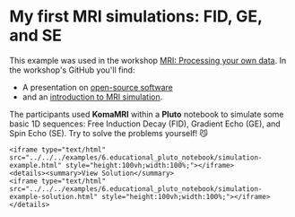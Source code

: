 # My first MRI simulations: FID, GE, and SE

This example was used in the workshop [MRI: Processing your own data](https://github.com/LIBREhub/MRI-processing-2023). In the workshop's GitHub you'll find:
 -  A presentation on [open-source software](https://github.com/LIBREhub/MRI-processing-2023/blob/main/02-simulation/day1_OpenSoftware_Nov2023.pdf) 
 - and an [introduction to MRI simulation](https://github.com/LIBREhub/MRI-processing-2023/blob/main/02-simulation/day1_MRI_simulation_Nov2023.pdf).

The participants used **KomaMRI** within a **Pluto** notebook to simulate some basic 1D sequences:  Free Induction Decay (FID), Gradient Echo (GE), and Spin Echo (SE). Try to solve the problems yourself! 😼

```@raw html
<iframe type="text/html" src="../../../examples/6.educational_pluto_notebook/simulation-example.html" style="height:100vh;width:100%;"></iframe>
<details><summary>View Solution</summary>
<iframe type="text/html" src="../../../examples/6.educational_pluto_notebook/simulation-example-solution.html" style="height:100vh;width:100%;"></iframe>
</details>
```
